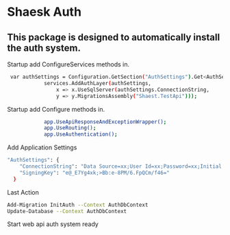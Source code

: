 # Shaesk Auth
## This package is designed to automatically install the auth system.


Startup add ConfigureServices methods in.
```sh
 var authSettings = Configuration.GetSection("AuthSettings").Get<AuthSettings>();
            services.AddAuthLayer(authSettings,
                x => x.UseSqlServer(authSettings.ConnectionString,
                y => y.MigrationsAssembly("Shaest.TestApi")));
```
Startup add Configure methods in.
```sh
            app.UseApiResponseAndExceptionWrapper();
            app.UseRouting();
            app.UseAuthentication();
```
Add Application Settings
```sh
"AuthSettings": {
    "ConnectionString": "Data Source=xx;User Id=xx;Password=xx;Initial Catalog=xxx;",
    "SigningKey": "e@_E7Yg4xk;>Bb:e-8PM/6.FpQCm/f46="
  }
```

Last Action

```sh
Add-Migration InitAuth --Context AuthDbContext
Update-Database --Context AuthDbContext
```

Start web api auth system ready
